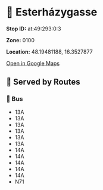 # 🚉 Esterházygasse


**Stop ID:** at:49:293:0:3

**Zone:** 0100

**Location:** 48.19481188, 16.3527877

[Open in Google Maps](https://www.google.com/maps?q=48.19481188,16.3527877)

## 🚆 Served by Routes

### 🚌 Bus
- 13A
- 13A
- 13A
- 13A
- 13A
- 13A
- 14A
- 14A
- 14A
- 14A
- 14A
- N71